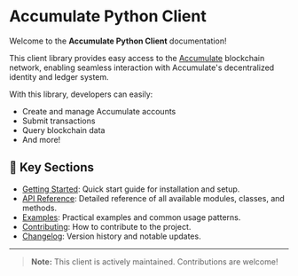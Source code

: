 # Accumulate Python Client

Welcome to the **Accumulate Python Client** documentation!

This client library provides easy access to the [Accumulate](https://accumulatenetwork.io/) blockchain network, enabling seamless interaction with Accumulate's decentralized identity and ledger system.

With this library, developers can easily:
- Create and manage Accumulate accounts
- Submit transactions
- Query blockchain data
- And more!

## 🔗 Key Sections

- [Getting Started](getting_started.md): Quick start guide for installation and setup.
- [API Reference](api_reference.md): Detailed reference of all available modules, classes, and methods.
- [Examples](examples.md): Practical examples and common usage patterns.
- [Contributing](contributing.md): How to contribute to the project.
- [Changelog](changelog.md): Version history and notable updates.

---

> **Note:** This client is actively maintained. Contributions are welcome!
